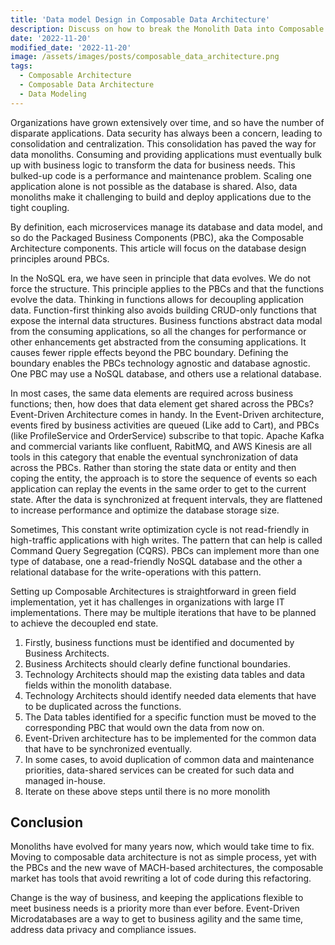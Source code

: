 ```yaml
---
title: 'Data model Design in Composable Data Architecture'
description: Discuss on how to break the Monolith Data into Composable Data Architecture
date: '2022-11-20'
modified_date: '2022-11-20'
image: /assets/images/posts/composable_data_architecture.png
tags:
  - Composable Architecture
  - Composable Data Architecture
  - Data Modeling
---
```


Organizations have grown extensively over time, and so have the number of disparate applications. Data security has always been a concern, leading to consolidation and centralization. This consolidation has paved the way for data monoliths. Consuming and providing applications must eventually bulk up with business logic to transform the data for business needs. This bulked-up code is a performance and maintenance problem. Scaling one application alone is not possible as the database is shared. Also, data monoliths make it challenging to build and deploy applications due to the tight coupling.  

By definition, each microservices manage its database and data model, and so do the Packaged Business Components (PBC), aka the Composable Architecture components. This article will focus on the database design principles around PBCs.

In the NoSQL era, we have seen in principle that data evolves. We do not force the structure. This principle applies to the PBCs and that the functions evolve the data. Thinking in functions allows for decoupling application data. Function-first thinking also avoids building CRUD-only functions that expose the internal data structures. Business functions abstract data modal from the consuming applications, so all the changes for performance or other enhancements get abstracted from the consuming applications. It causes fewer ripple effects beyond the PBC boundary. Defining the boundary enables the PBCs technology agnostic and database agnostic. One PBC may use a NoSQL database, and others use a relational database.  

In most cases, the same data elements are required across business functions; then, how does that data element get shared across the PBCs? Event-Driven Architecture comes in handy. In the Event-Driven architecture, events fired by business activities are queued (Like add to Cart), and PBCs (like ProfileService and OrderService) subscribe to that topic. Apache Kafka and commercial variants like confluent, RabitMQ, and AWS Kinesis are all tools in this category that enable the eventual synchronization of data across the PBCs. Rather than storing the state data or entity and then coping the entity, the approach is to store the sequence of events so each application can replay the events in the same order to get to the current state. After the data is synchronized at frequent intervals, they are flattened to increase performance and optimize the database storage size.

Sometimes, This constant write optimization cycle is not read-friendly in high-traffic applications with high writes. The pattern that can help is called Command Query Segregation (CQRS). PBCs can implement more than one type of database, one a read-friendly NoSQL database and the other a relational database for the write-operations with this pattern. 

Setting up Composable Architectures is straightforward in green field implementation, yet it has challenges in organizations with large IT implementations. There may be multiple iterations that have to be planned to achieve the decoupled end state. 

1. Firstly, business functions must be identified and documented by Business Architects. 
2. Business Architects should clearly define functional boundaries. 
3. Technology Architects should map the existing data tables and data fields within the monolith database.
4. Technology Architects should identify needed data elements that have to be duplicated across the functions.
5. The Data tables identified for a specific function must be moved to the corresponding PBC that would own the data from now on.
6. Event-Driven architecture has to be implemented for the common data that have to be synchronized eventually. 
7. In some cases, to avoid duplication of common data and maintenance priorities, data-shared services can be created for such data and managed in-house.
8. Iterate on these above steps until there is no more monolith

## Conclusion

Monoliths have evolved for many years now, which would take time to fix. Moving to composable data architecture is not as simple process, yet with the PBCs and the new wave of MACH-based architectures, the composable market has tools that avoid rewriting a lot of code during this refactoring. 

Change is the way of business, and keeping the applications flexible to meet business needs is a priority more than ever before. Event-Driven Microdatabases are a way to get to business agility and the same time, address data privacy and compliance issues.
